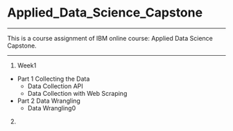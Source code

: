 # Applied_Data_Science_Capstone

---

This is a course assignment of IBM online course: Applied Data Science Capstone.

---

1. Week1
  - Part 1 Collecting the Data
    - Data Collection API
    - Data Collection with Web Scraping
  - Part 2 Data Wrangling
    - Data Wrangling0
2. 

